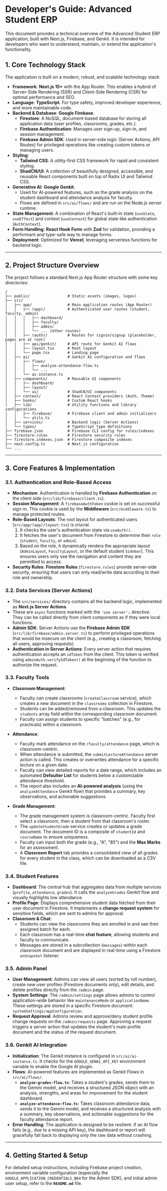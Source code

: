 
# Developer's Guide: Advanced Student ERP

This document provides a technical overview of the Advanced Student ERP application, built with Next.js, Firebase, and Genkit. It is intended for developers who want to understand, maintain, or extend the application's functionality.

## 1. Core Technology Stack

The application is built on a modern, robust, and scalable technology stack:

-   **Framework**: **Next.js 15+** with the App Router. This enables a hybrid of Server-Side Rendering (SSR) and Client-Side Rendering (CSR) for optimal performance and SEO.
-   **Language**: **TypeScript**. For type safety, improved developer experience, and more maintainable code.
-   **Backend & Database**: **Google Firebase**.
    -   **Firestore**: A NoSQL, document-based database for storing all application data (user profiles, classrooms, grades, etc.).
    -   **Firebase Authentication**: Manages user sign-up, sign-in, and session management.
    -   **Firebase Admin SDK**: Used in server-side logic (Server Actions, API Routes) for privileged operations like creating custom tokens or managing users.
-   **Styling**:
    -   **Tailwind CSS**: A utility-first CSS framework for rapid and consistent styling.
    -   **ShadCN/UI**: A collection of beautifully designed, accessible, and reusable React components built on top of Radix UI and Tailwind CSS.
-   **Generative AI**: **Google Genkit**.
    -   Used for AI-powered features, such as the grade analysis on the student dashboard and attendance analysis for faculty.
    -   Flows are defined in `src/ai/flows/` and are run on the Node.js server runtime.
-   **State Management**: A combination of React's built-in state (`useState`, `useEffect`) and context (`useContext`) for global state like authentication (`AuthContext`).
-   **Form Handling**: **React Hook Form** with **Zod** for validation, providing a performant and type-safe way to manage forms.
-   **Deployment**: Optimized for **Vercel**, leveraging serverless functions for backend logic.

---

## 2. Project Structure Overview

The project follows a standard Next.js App Router structure with some key directories:

```
/
├── public/                 # Static assets (images, logos)
├── src/
│   ├── app/                # Main application routes (App Router)
│   │   ├── (app)/          # Authenticated user routes (student, faculty, admin)
│   │   │   ├── dashboard/
│   │   │   ├── faculty/
│   │   │   ├── admin/
│   │   │   └── ... (other routes)
│   │   ├── (auth)/         # Routes for signin/signup (placeholder, pages are at root)
│   │   ├── api/genkit/     # API route for Genkit AI flows
│   │   ├── layout.tsx      # Root layout
│   │   └── page.tsx        # Landing page
│   ├── ai/                 # Genkit AI configuration and flows
│   │   ├── flows/
│   │   │   ├── analyze-attendance-flow.ts
│   │   │   └── ...
│   │   └── ai-instance.ts
│   ├── components/         # Reusable UI components
│   │   ├── dashboard/
│   │   ├── layout/
│   │   └── ui/             # ShadCN/UI components
│   ├── context/            # React Context providers (Auth, Theme)
│   ├── hooks/              # Custom React hooks
│   ├── lib/                # Utility functions and library configurations
│   │   ├── firebase/       # Firebase client and admin initializers
│   │   └── utils.ts
│   ├── services/           # Backend logic (Server Actions)
│   └── types/              # TypeScript type definitions
├── firebase.json           # Firebase CLI config for rules/indexes
├── firestore.rules         # Firestore security rules
├── firestore.indexes.json  # Firestore composite indexes
├── next.config.ts          # Next.js configuration
└── ...
```

---

## 3. Core Features & Implementation

### 3.1. Authentication and Role-Based Access

-   **Mechanism**: Authentication is handled by **Firebase Authentication** on the client side (`src/lib/firebase/client.ts`).
-   **Session Management**: A `firebaseAuthToken` cookie is set on successful sign-in. This cookie is used by the **Middleware** (`src/middleware.ts`) to manage protected routes.
-   **Role-Based Layouts**: The root layout for authenticated users (`src/app/(app)/layout.tsx`) is crucial.
    1.  It checks the user's authentication state via `useAuth()`.
    2.  It fetches the user's document from Firestore to determine their `role` (`student`, `faculty`, or `admin`).
    3.  Based on the role, it dynamically renders the appropriate layout (`AdminLayout`, `FacultyLayout`, or the default student `Sidebar`). This ensures users only see the navigation and content they are permitted to access.
-   **Security Rules**: **Firestore Rules** (`firestore.rules`) provide server-side security, ensuring that users can only read/write data according to their role and ownership.

### 3.2. Data Services (Server Actions)

-   The `src/services/` directory contains all the backend logic, implemented as **Next.js Server Actions**.
-   These are `async` functions marked with the `'use server';` directive. They can be called directly from client components as if they were local functions.
-   **Admin SDK**: Server Actions use the **Firebase Admin SDK** (`src/lib/firebase/admin.server.ts`) to perform privileged operations that would be insecure on the client (e.g., creating a classroom, fetching all users, approving requests).
-   **Authentication in Server Actions**: Every server action that requires authentication accepts an `idToken` from the client. This token is verified using `adminAuth.verifyIdToken()` at the beginning of the function to authorize the request.

### 3.3. Faculty Tools

-   **Classroom Management**:
    -   Faculty can create classrooms (`createClassroom` service), which creates a new document in the `classrooms` collection in Firestore.
    -   Students can be added/removed from a classroom. This updates the `students` array field within the corresponding classroom document.
    -   Faculty can assign students to specific "batches" (e.g., for practicals) within a classroom.

-   **Attendance**:
    -   Faculty mark attendance on the `/faculty/attendance` page, which is classroom-centric.
    -   When attendance is submitted, the `submitLectureAttendance` server action is called. This creates or overwrites attendance for a specific lecture on a given date.
    -   Faculty can view detailed reports for a date range, which includes an automated **Defaulter List** for students below a customizable attendance threshold.
    -   The report also includes an **AI-powered analysis** (using the `analyzeAttendance` Genkit flow) that provides a summary, key observations, and actionable suggestions.

-   **Grade Management**:
    -   The grade management system is classroom-centric. Faculty first select a classroom, then a student from that classroom's roster.
    -   The `updateStudentGrade` service creates or updates a grade document. The document ID is a composite of `studentId` and `courseName` to ensure uniqueness.
    -   Faculty can input both the grade (e.g., "A", "85") and the **Max Marks** for an assessment.
    -   A **Classroom Report** tab provides a consolidated view of all grades for every student in the class, which can be downloaded as a CSV file.

### 3.4. Student Features

-   **Dashboard**: The central hub that aggregates data from multiple services (`profile`, `attendance`, `grades`). It calls the `analyzeGrades` Genkit flow and visually highlights low attendance.
-   **Profile Page**: Displays comprehensive student data fetched from their user document in Firestore. It implements a **change request system** for sensitive fields, which are sent to admins for approval.
-   **Classroom & Chat**:
    -   Students can view the classrooms they are enrolled in and see their assigned batch for each.
    -   Each classroom has a real-time **chat feature**, allowing students and faculty to communicate.
    -   Messages are stored in a subcollection (`messages`) within each classroom document and are displayed in real-time using a Firestore `onSnapshot` listener.

### 3.5. Admin Panel

-   **User Management**: Admins can view all users (sorted by roll number), create new user profiles (Firestore documents only), edit details, and delete profiles directly from the `/admin` page.
-   **System Settings**: The `/admin/settings` page allows admins to control application-wide behavior like `maintenanceMode` or `applicationName`. These settings are stored in a specific Firestore document: `systemSettings/appConfiguration`.
-   **Request Approval**: Admins review and approve/deny student profile change requests on the `/admin/requests` page. Approving a request triggers a server action that updates the student's main profile document and the status of the request document.

### 3.6. Genkit AI Integration

-   **Initialization**: The Genkit instance is configured in `src/ai/ai-instance.ts`. It checks for the `GOOGLE_GENAI_API_KEY` environment variable to enable the Google AI plugin.
-   **Flows**: AI-powered features are implemented as Genkit Flows in `src/ai/flows/`.
    -   **`analyze-grades-flow.ts`**: Takes a student's grades, sends them to the Gemini model, and receives a structured JSON object with an analysis, strengths, and areas for improvement for the student dashboard.
    -   **`analyze-attendance-flow.ts`**: Takes classroom attendance data, sends it to the Gemini model, and receives a structured analysis with a summary, key observations, and actionable suggestions for the faculty attendance report.
-   **Error Handling**: The application is designed to be resilient. If an AI flow fails (e.g., due to a missing API key), the dashboard or report will gracefully fall back to displaying only the raw data without crashing.

---

## 4. Getting Started & Setup

For detailed setup instructions, including Firebase project creation, environment variable configuration (especially the `GOOGLE_APPLICATION_CREDENTIALS_B64` for the Admin SDK), and initial admin user setup, refer to the **`README.md`** file.

    